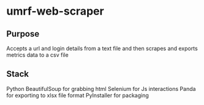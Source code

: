 # umrf-web-scraper

## Purpose
Accepts a url and login details from a text file and then scrapes and exports metrics data to a csv file

## Stack
Python 
BeautifulSoup for grabbing html
Selenium for Js interactions
Panda for exporting to xlsx file format
PyInstaller for packaging

